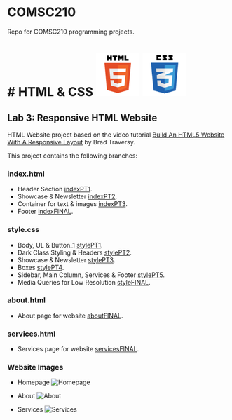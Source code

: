# COMSC210
Repo for COMSC210 programming projects.

<h1>
  # HTML & CSS
  <img src="https://github.com/joshfarias/COMSC210/raw/main/images/html.png" alt="html" height="100">
  <img src="https://github.com/joshfarias/COMSC210/raw/main/images/css.png" alt="css" height="100">
</h1>
 
 ## Lab 3: Responsive HTML Website

HTML Website project based on the video tutorial [Build An HTML5 Website With A Responsive Layout](https://www.youtube.com/watch?v=Wm6CUkswsNw&feature=youtu.be) by Brad Traversy.

This project contains the following branches:

### index.html
- Header Section [indexPT1](https://github.com/joshfarias/COMSC210/blob/indexPT1/HTML/jf-lab3-html-website/index.html).
- Showcase & Newsletter [indexPT2](https://github.com/joshfarias/COMSC210/blob/indexPT2/HTML/jf-lab3-html-website/index.html).
- Container for text & images [indexPT3](https://github.com/joshfarias/COMSC210/blob/indexPT3/HTML/jf-lab3-html-website/index.html).
- Footer [indexFINAL](https://github.com/joshfarias/COMSC210/blob/indexFINAL/HTML/jf-lab3-html-website/index.html).

### style.css
- Body, UL & Button_1 [stylePT1](https://github.com/joshfarias/COMSC210/blob/stylePT1/HTML/jf-lab3-html-website/css/style.css).
- Dark Class Styling & Headers [stylePT2](https://github.com/joshfarias/COMSC210/blob/stylePT2/HTML/jf-lab3-html-website/css/style.css).
- Showcase & Newsletter [stylePT3](https://github.com/joshfarias/COMSC210/blob/stylePT3/HTML/jf-lab3-html-website/css/style.css).
- Boxes [stylePT4](https://github.com/joshfarias/COMSC210/blob/stylePT4/HTML/jf-lab3-html-website/css/style.css).
- Sidebar, Main Column, Services & Footer [stylePT5](https://github.com/joshfarias/COMSC210/blob/stylePT5/HTML/jf-lab3-html-website/css/style.css).
- Media Queries for Low Resolution [styleFINAL](https://github.com/joshfarias/COMSC210/blob/styleFINAL/HTML/jf-lab3-html-website/css/style.css).

### about.html
- About page for website [aboutFINAL](https://github.com/joshfarias/COMSC210/blob/aboutFINAL/HTML/jf-lab3-html-website/about.html).

### services.html
- Services page for website [servicesFINAL](https://github.com/joshfarias/COMSC210/blob/servicesFINAL/HTML/jf-lab3-html-website/services.html).

### Website Images
- Homepage
![Homepage](https://i.imgur.com/uqBYT1H.png)

- About
![About](https://i.imgur.com/jUqyvuP.png)

- Services
![Services](https://i.imgur.com/Ua69XOF.png)
